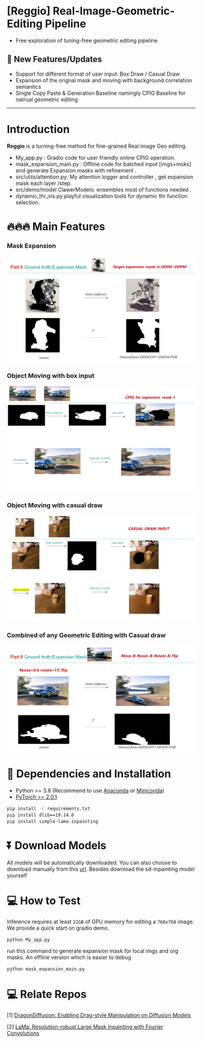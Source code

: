 # [Reggio] Real-Image-Geometric-Editing Pipeline
- Free exploration of tuning-free geometric editing pipeline 


## 🚩 **New Features/Updates**
- Support for different format of user input: Box Draw / Casual Draw 
- Expansion of the orignal mask and moving with background correlation semantics
- Single Copy Paste & Generation Baseline namingly CPIG Baseline for natrual geometric editing 

---
# Introduction
**Reggio** is a turning-free method for fine-grained Real image Geo editing. 
- My_app.py : Gradio code for user friendly online CPIG operation.
- mask_expansion_main.py : Offline code for batched input [imgs+msks] and generate Expansion masks with refinement .
- src/utils/attention.py: My attention logger and controller , get expansion mask each layer /step.
- src/demo/model  ClawerModels: ensembles most of functions needed .
- dynamic_thr_vis.py playful visualization tools for dynamic thr function  selection.

# 🔥🔥🔥 Main Features  

### **Mask Expansion**  
![mask-expansion](examples/mask-expansion-2.png)


### **Object Moving with box input**  
![CPIG-SD-inpaint](examples/sd-inpainting.png)

### **Object Moving with casual draw**  

![CPIG-LaMa-inpaint](examples/lama-inpainting.png)

### **Combined of any Geometric Editing with Casual draw**  

![CPIG-LaMa-inpaint](examples/2d-geometric-editing.png)

# 🔧 Dependencies and Installation

- Python >= 3.8 (Recommend to use [Anaconda](https://www.anaconda.com/download/#linux) or [Miniconda](https://docs.conda.io/en/latest/miniconda.html))
- [PyTorch >= 2.0.1](https://pytorch.org/)
```bash
pip install -r requirements.txt
pip install dlib==19.14.0
pip install simple-lama-inpainting
```

# ⏬ Download Models 
All models will be automatically downloaded. You can also choose to download manually from this [url](https://huggingface.co/Adapter/DragonDiffusion).
Besides download the sd-inpainting model yourself

# 💻 How to Test
Inference requires at least `22GB` of GPU memory for editing a `768x768` image.  
We provide a quick start on gradio demo.
```bash
python My_app.py 
```
run this command to generate expansion mask for local imgs and org masks. An offline version
which is easier to debug
```bash
python mask_expansion_main.py
```


# 💻 Relate Repos
[1] <a href="https://github.com/MC-E/DragonDiffusion>DragonDiffusion">DragonDiffusion: Enabling Drag-style Manipulation on Diffusion Models</a>
</p>
[2] <a href="https://github.com/advimman/lama">LaMa: Resolution-robust Large Mask Inpainting with Fourier Convolutions</a>
</p>




